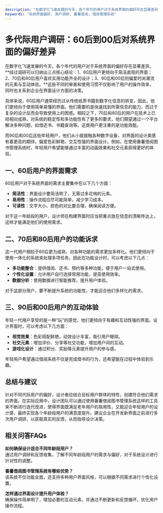 ```yaml
---
description: "在数字化飞速发展的今天，各个年代的用户对于系统界面的偏好存在显著差异。**经过调研可以归纳出三点核心结论：1、60后用户更倾向于简洁直观的界面；2、70后和80后用户喜欢实用功能齐全的设计；3、90后和00后则偏爱时尚潮流的元素与互动体验。**这些不同的审美和使用习惯不仅影响了用户的操作效率，同时也关系到企业在界面设计方面的决策。"
keywords: "系统界面偏好, 用户调研, 番薯借阅, 借阅管理系统"
---
```

# 多代际用户调研：60后到00后对系统界面的偏好差异

在数字化飞速发展的今天，各个年代的用户对于系统界面的偏好存在显著差异。**经过调研可以归纳出三点核心结论：1、60后用户更倾向于简洁直观的界面；2、70后和80后用户喜欢实用功能齐全的设计；3、90后和00后则偏爱时尚潮流的元素与互动体验。**这些不同的审美和使用习惯不仅影响了用户的操作效率，同时也关系到企业在界面设计方面的决策。

具体来说，60后用户通常经历过从传统纸质书籍到数字化信息的转变，因此，他们更倾向于使用简单易懂的界面。他们需要的是快速找到所需信息的能力，而过于复杂的设计反而会导致使用上的困惑。相较之下，70后和80后的用户在技术上已经相对成熟，对系统的稳定性和多功能性有了更多的要求，他们期望通过一个平台解决多种问题，如借还书、书籍查询等。这类用户更注重的是功能效能。

而90后和00后这些年轻用户，他们从小就接触各种数字设备，对界面的设计美感有着更高的期待，偏爱色彩鲜艳、交互性强的界面设计。例如，在使用番薯借阅图书管理系统时，年轻用户希望能够通过丰富的动画效果和社交元素获得更好的体验。

## **一、60后用户的界面需求**

60后用户对于系统界面的需求主要集中在以下几个方面：

- **简洁性**：界面设计要简洁明了，无需过多花哨的元素。
- **易用性**：操作流程应尽可能简单，减少学习成本。
- **可读性**：文字大小、颜色的对比要合理，确保阅读方便。

对于这一年龄段的用户，设计师在构建界面时应当把重点放在信息的清晰传达上，这样才能满足他们的使用需求。

## **二、70后和80后用户的功能诉求**

这一代用户相较于60后更为成熟，对各种功能的需求更加多样化。他们更倾向于使用一体化的系统来处理多项任务，因此在功能设计时，可以考虑以下几点：

- **多功能整合**：提供借阅、还书、预约等多种功能，便于用户一站式使用。
- **个性化设置**：允许用户自行选择常用功能，提高使用效率。
- **数据分析**：使用数据进行智能推荐，提升用户体验。

对于这部分用户，要不断提升系统的功能性，才能迎合他们多样化的需求。

## **三、90后和00后用户的互动体验**

年轻一代用户享受的是一种“玩”的感觉，他们更倾向于有趣和互动性强的界面。设计界面时，可以考虑以下几方面：

- **视觉效果**：色彩搭配鲜艳，动效设计丰富，吸引用户眼球。
- **社交元素**：增加评价、分享等社交功能，增加用户间的互动。
- **游戏化设计**：通过积分、奖励等元素提升用户的参与感。

年轻用户希望通过借阅系统不仅是完成借书的行为，还希望能在过程中体验到乐趣。

## **总结与建议**

针对不同代际用户的偏好，设计者应结合目标用户群体的特性，创建符合他们需求的界面。在实际应用中，设计团队可以通过使用番薯借阅图书管理系统这样的工具来不断进行迭代改进，使得界面既满足老年用户的易用性，又能迎合年轻用户的设计感，最终实现各个年龄段用户的满意度提升。建议企业在开发新界面之前进行多次用户调研，以获取真实的反馈，从而指导设计决策。

## **相关问答FAQs**

**如何确保设计适合不同年龄段用户？**  
通过用户调研和反馈收集，了解不同年龄段用户的需求与偏好，对于系统设计进行针对性的调整。

**番薯借阅图书管理系统有哪些优势？**  
该系统不仅功能全面，还支持多种用户界面风格，可以根据不同需求进行个性化设置。

**怎样通过界面设计提升用户体验？**  
确保操作简单明了，增加必要的互动元素，并通过不断更新和反馈循环，优化用户操作流程。
